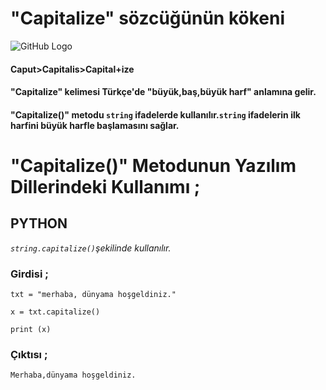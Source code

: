 # "Capitalize" sözcüğünün kökeni
![GitHub Logo](/belgelik/görseller/etimoloji/capitalize.png)
#### Caput>Capitalis>Capital+ize
#### "Capitalize" kelimesi Türkçe'de "büyük,baş,büyük harf" anlamına gelir.
#### "Capitalize()" metodu `string` ifadelerde kullanılır.`string` ifadelerin ilk harfini büyük harfle başlamasını sağlar.
# "Capitalize()" Metodunun Yazılım Dillerindeki Kullanımı ;
## **PYTHON**
*`string.capitalize()`şekilinde kullanılır.*
### Girdisi ;
```
txt = "merhaba, dünyama hoşgeldiniz."

x = txt.capitalize()

print (x)
```
### Çıktısı ;
```
Merhaba,dünyama hoşgeldiniz.
```



